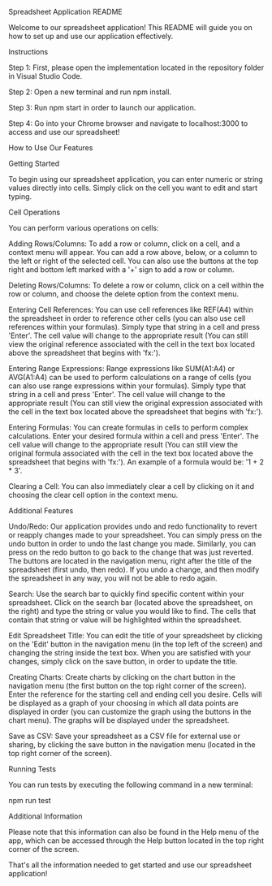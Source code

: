 Spreadsheet Application README

Welcome to our spreadsheet application! This README will guide you on how to set up and use our application effectively.

Instructions

Step 1: First, please open the implementation located in the repository folder in Visual Studio Code.

Step 2: Open a new terminal and run npm install.

Step 3: Run npm start in order to launch our application.

Step 4: Go into your Chrome browser and navigate to localhost:3000 to access and use our spreadsheet!

How to Use Our Features

Getting Started

To begin using our spreadsheet application, you can enter numeric or string values directly into cells. Simply click on the cell you want to edit and start typing.

Cell Operations

You can perform various operations on cells:

Adding Rows/Columns: To add a row or column, click on a cell, and a context menu will appear. You can add a row above, below, or a column to the left or right of the selected cell. You can also use the buttons at the top right and bottom left marked with a '+' sign to add a row or column.

Deleting Rows/Columns: To delete a row or column, click on a cell within the row or column, and choose the delete option from the context menu.

Entering Cell References: You can use cell references like REF(A4) within the spreadsheet in order to reference other cells (you can also use cell references within your formulas). Simply type that string in a cell and press 'Enter'. The cell value will change to the appropriate result (You can still view the original reference associated with the cell in the text box located above the spreadsheet that begins with 'fx:').

Entering Range Expressions: Range expressions like SUM(A1:A4) or AVG(A1:A4) can be used to perform calculations on a range of cells (you can also use range expressions within your formulas). Simply type that string in a cell and press 'Enter'. The cell value will change to the appropriate result (You can still view the original expression associated with the cell in the text box located above the spreadsheet that begins with 'fx:').

Entering Formulas: You can create formulas in cells to perform complex calculations. Enter your desired formula within a cell and press 'Enter'. The cell value will change to the appropriate result (You can still view the original formula associated with the cell in the text box located above the spreadsheet that begins with 'fx:'). An example of a formula would be: '1 + 2 * 3'.

Clearing a Cell: You can also immediately clear a cell by clicking on it and choosing the clear cell option in the context menu.

Additional Features

Undo/Redo: Our application provides undo and redo functionality to revert or reapply changes made to your spreadsheet. You can simply press on the undo button in order to undo the last change you made. Similarly, you can press on the redo button to go back to the change that was just reverted. The buttons are located in the navigation menu, right after the title of the spreadsheet (first undo, then redo). If you undo a change, and then modify the spreadsheet in any way, you will not be able to redo again.

Search: Use the search bar to quickly find specific content within your spreadsheet. Click on the search bar (located above the spreadsheet, on the right) and type the string or value you would like to find. The cells that contain that string or value will be highlighted within the spreadsheet.

Edit Spreadsheet Title: You can edit the title of your spreadsheet by clicking on the 'Edit' button in the navigation menu (in the top left of the screen) and changing the string inside the text box. When you are satisfied with your changes, simply click on the save button, in order to update the title.

Creating Charts: Create charts by clicking on the chart button in the navigation menu (the first button on the top right corner of the screen). Enter the reference for the starting cell and ending cell you desire. Cells will be displayed as a graph of your choosing in which all data points are displayed in order (you can customize the graph using the buttons in the chart menu). The graphs will be displayed under the spreadsheet.

Save as CSV: Save your spreadsheet as a CSV file for external use or sharing, by clicking the save button in the navigation menu (located in the top right corner of the screen).

Running Tests

You can run tests by executing the following command in a new terminal:

npm run test

Additional Information

Please note that this information can also be found in the Help menu of the app, which can be accessed through the Help button located in the top right corner of the screen.

That's all the information needed to get started and use our spreadsheet application!
